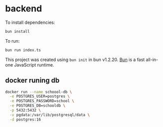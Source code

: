 # backend

To install dependencies:

```bash
bun install
```

To run:

```bash
bun run index.ts
```

This project was created using `bun init` in bun v1.2.20. [Bun](https://bun.com) is a fast all-in-one JavaScript runtime.

## docker runing db

```bash
docker run --name schoool-db \
  -e POSTGRES_USER=postgres \
  -e POSTGRES_PASSWORD=school \
  -e POSTGRES_DB=schooldb \
  -p 5432:5432 \
  -v pgdata:/var/lib/postgresql/data \
  -d postgres:16


```
